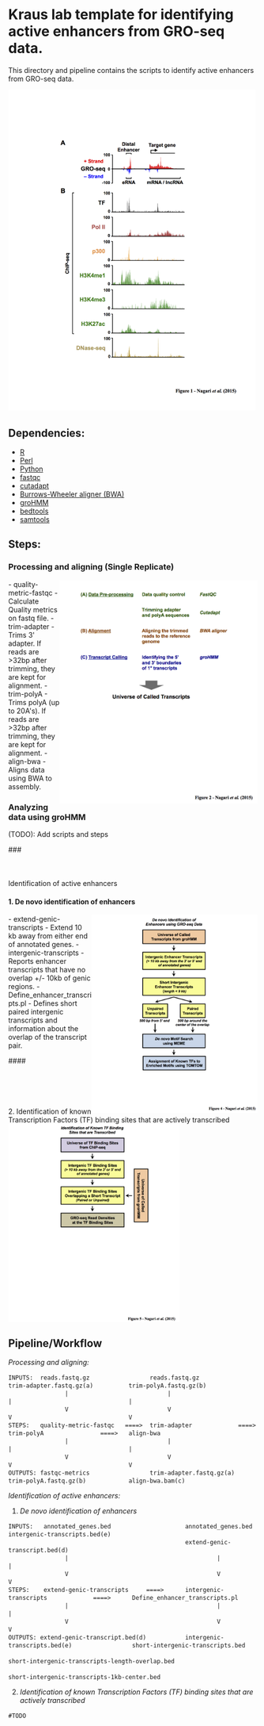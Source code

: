 # Kraus lab template for identifying active enhancers from GRO-seq data.

This directory and pipeline contains the scripts to identify active enhancers from GRO-seq data.

<img src="../images/figure_1.png" width="500">

## Dependencies:

* [R](www.r-project.org/)
* [Perl](https://www.perl.org)
* [Python](https://www.python.org/)
* [fastqc](http://www.bioinformatics.babraham.ac.uk/projects/fastqc/)
* [cutadapt](http://cutadapt.readthedocs.org/en/stable/index.html)
* [Burrows-Wheeler aligner (BWA)](http://bio-bwa.sourceforge.net)
* [groHMM](http://www.bioconductor.org/packages/release/bioc/html/groHMM.html)
* [bedtools](http://bedtools.readthedocs.org/en/latest/)
* [samtools](http://samtools.sourceforge.net/)



## Steps:

### Processing and aligning (Single Replicate)
<img align="right" src="../images/figure_2.png" width="400">
- quality-metric-fastqc            - Calculate Quality metrics on fastq file.
- trim-adapter                     - Trims 3' adapter.  If reads are >32bp after trimming, they are kept for alignment.
- trim-polyA                       - Trims polyA (up to 20A's).  If reads are >32bp after trimming, they are kept for alignment.
- align-bwa                        - Aligns data using BWA to assembly.

### Analyzing data using groHMM
(TODO): Add scripts and steps


###<br/><br/><br/><br/>  Identification of active enhancers


#### 1. De novo identification of enhancers
<img align="right" src="../images/figure_4.png" height="400">
- extend-genic-transcripts         - Extend 10 kb away from either end of annotated genes.
- intergenic-transcripts           - Reports enhancer transcripts that have no overlap +/- 10kb of genic regions.
- Define_enhancer_transcripts.pl   - Defines short paired intergenic transcripts and information about the overlap of the transcript pair.

####<br/><br/><br/><br/><br/><br/> 2. Identification of known Transcription Factors (TF) binding sites that are actively transcribed
<img align="center" src="../images/figure_5.png" height="400">

## Pipeline/Workflow
*Processing and aligning:*
```
INPUTS:  reads.fastq.gz                 reads.fastq.gz                    trim-adapter.fastq.gz(a)          trim-polyA.fastq.gz(b)
                |                            |                                  |                                 |
                V                            V                                  V                                 V
STEPS:   quality-metric-fastqc   ====>  trim-adapter             ====>    trim-polyA                ====>   align-bwa
                |                            |                                  |                                 |
                V                            V                                  V                                 V
OUTPUTS: fastqc-metrics                 trim-adapter.fastq.gz(a)          trim-polyA.fastq.gz(b)            align-bwa.bam(c)
```

*Identification of active enhancers:*

1. *De novo identification of enhancers*
```
INPUTS:   annotated_genes.bed                     annotated_genes.bed                           intergenic-transcripts.bed(e)
                                                  extend-genic-transcript.bed(d)
                |                                          |                                                |
                V                                          V                                                V
STEPS:    extend-genic-transcripts     ====>      intergenic-transcripts             ====>      Define_enhancer_transcripts.pl
                |                                          |                                                |
                V                                          V                                                V
OUTPUTS: extend-genic-transcript.bed(d)           intergenic-transcripts.bed(e)                 short-intergenic-transcripts.bed
                                                                                                short-intergenic-transcripts-length-overlap.bed
                                                                                                short-intergenic-transcripts-1kb-center.bed
```
2. *Identification of known Transcription Factors (TF) binding sites that are actively transcribed*
```
#TODO
```
